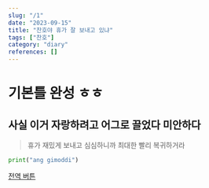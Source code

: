 ```yaml
---
slug: "/1"
date: "2023-09-15"
title: "찬호야 휴가 잘 보내고 있냐"
tags: ["찬호"]
category: "diary"
references: []
---
```


# 기본틀 완성 ㅎㅎ

## 사실 이거 자랑하려고 어그로 끌었다 미안하다

> 휴가 재밌게 보내고 심심하니까 최대한 빨리 복귀하거라

```python
print("ang gimoddi")
```

[전역 버튼](https://www.google.com/search?q=%EC%9D%91%EA%B5%AC%EB%9D%BC%EC%96%8C&oq=%EC%9D%91%EA%B5%AC%EB%9D%BC%EC%96%8C&aqs=chrome..69i57j0i433i512j0i131i433i512l2j0i512j0i131i433i512j0i512l2j0i131i433i512j0i3.2232j0j9&sourceid=chrome&ie=UTF-8)
